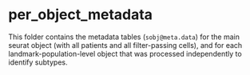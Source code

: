 # per_object_metadata

This folder contains the metadata tables (`sobj@meta.data`) for 
the main seurat object (with all patients and all filter-passing cells), 
and for each landmark-population-level object that was processed 
independently to identify subtypes.